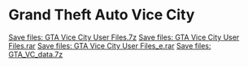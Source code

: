 # Grand Theft Auto Vice City
[Save files: GTA Vice City User Files.7z](GTA%20Vice%20City%20User%20Files.7z?raw=true)
[Save files: GTA Vice City User Files.rar](GTA%20Vice%20City%20User%20Files.rar?raw=true)
[Save files: GTA Vice City User Files_e.rar](GTA%20Vice%20City%20User%20Files_e.rar?raw=true)
[Save files: GTA_VC_data.7z](GTA_VC_data.7z?raw=true)
